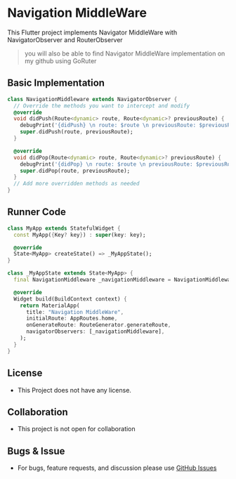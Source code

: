 # Navigation MiddleWare

This Flutter project implements Navigator MiddleWare with NavigatorObserver and RouterObserver

> you will also be able to find  Navigator MiddleWare implementation on my github using GoRuter

## Basic Implementation

```dart
class NavigationMiddleware extends NavigatorObserver {
  // Override the methods you want to intercept and modify
  @override
  void didPush(Route<dynamic> route, Route<dynamic>? previousRoute) {
    debugPrint('{didPush} \n route: $route \n previousRoute: $previousRoute');
    super.didPush(route, previousRoute);
  }

  @override
  void didPop(Route<dynamic> route, Route<dynamic>? previousRoute) {
    debugPrint('{didPop} \n route: $route \n previousRoute: $previousRoute');
    super.didPop(route, previousRoute);
  }
  // Add more overridden methods as needed
}
```

## Runner Code

```dart
class MyApp extends StatefulWidget {
  const MyApp({Key? key}) : super(key: key);

  @override
  State<MyApp> createState() => _MyAppState();
}

class _MyAppState extends State<MyApp> {
  final NavigationMiddleware _navigationMiddleware = NavigationMiddleware();

  @override
  Widget build(BuildContext context) {
    return MaterialApp(
      title: "Navigation MiddleWare",
      initialRoute: AppRoutes.home,
      onGenerateRoute: RouteGenerator.generateRoute,
      navigatorObservers: [_navigationMiddleware],
    );
  }
}
```

## License

- This Project does not have any license.

## Collaboration

- This project is not open for collaboration

## Bugs & Issue

- For bugs, feature requests, and discussion please use [GitHub Issues](https://github.com/udit-raj-simform/navigator_middleware/issues)
